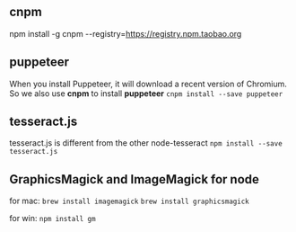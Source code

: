 
## cnpm
npm install -g cnpm --registry=https://registry.npm.taobao.org

## puppeteer
When you install Puppeteer, it will download a recent version of Chromium. So we also use **cnpm** to install **puppeteer**
`cnpm install --save puppeteer`

## tesseract.js
tesseract.js is different from the other node-tesseract
`npm install --save tesseract.js`

## GraphicsMagick and ImageMagick for node
for mac:
`brew install imagemagick`
`brew install graphicsmagick`

for win:
`npm install gm`
